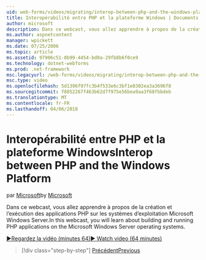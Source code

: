 ```yaml
---
uid: web-forms/videos/migrating/interop-between-php-and-the-windows-platform
title: Interopérabilité entre PHP et la plateforme Windows | Documents Microsoft
author: microsoft
description: Dans ce webcast, vous allez apprendre à propos de la création et l’exécution des applications PHP sur les systèmes d’exploitation Microsoft Windows Server.
ms.author: aspnetcontent
manager: wpickett
ms.date: 07/25/2006
ms.topic: article
ms.assetid: 97906c51-8b99-4454-bd0a-29fb8b6f0ce9
ms.technology: dotnet-webforms
ms.prod: .net-framework
msc.legacyurl: /web-forms/videos/migrating/interop-between-php-and-the-windows-platform
msc.type: video
ms.openlocfilehash: 5d1396f97fc3b4f533e6c3bf1e0302ea3a3696f8
ms.sourcegitcommit: f8852267f463b62d7f975e56bea9aa3f68fbbdeb
ms.translationtype: MT
ms.contentlocale: fr-FR
ms.lasthandoff: 04/06/2018
---
```

<a name="interop-between-php-and-the-windows-platform"></a><span data-ttu-id="642e2-103">Interopérabilité entre PHP et la plateforme Windows</span><span class="sxs-lookup"><span data-stu-id="642e2-103">Interop between PHP and the Windows Platform</span></span>
====================
<span data-ttu-id="642e2-104">par [Microsoft](https://github.com/microsoft)</span><span class="sxs-lookup"><span data-stu-id="642e2-104">by [Microsoft](https://github.com/microsoft)</span></span>

<span data-ttu-id="642e2-105">Dans ce webcast, vous allez apprendre à propos de la création et l’exécution des applications PHP sur les systèmes d’exploitation Microsoft Windows Server.</span><span class="sxs-lookup"><span data-stu-id="642e2-105">In this webcast, you will learn about building and running PHP applications on the Microsoft Windows Server operating systems.</span></span>

[<span data-ttu-id="642e2-106">&#9654;Regardez la vidéo (minutes 64)</span><span class="sxs-lookup"><span data-stu-id="642e2-106">&#9654; Watch video (64 minutes)</span></span>](https://channel9.msdn.com/Blogs/ASP-NET-Site-Videos/interop-between-php-and-the-windows-platform)

> [!div class="step-by-step"]
> [<span data-ttu-id="642e2-107">Précédent</span><span class="sxs-lookup"><span data-stu-id="642e2-107">Previous</span></span>](introduction-to-aspnet-for-coldfusion-developers-building-an-aspnet-application.md)
